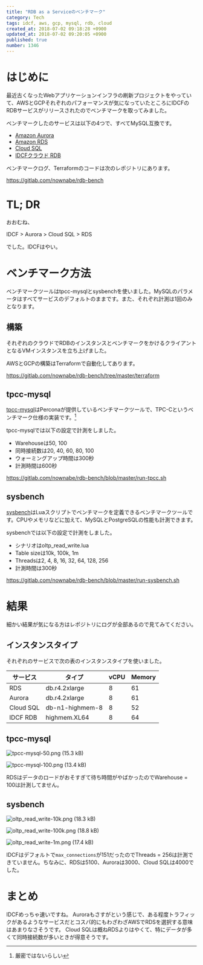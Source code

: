 ```yaml
---
title: "RDB as a Serviceのベンチマーク"
category: Tech
tags: idcf, aws, gcp, mysql, rdb, cloud
created_at: 2018-07-02 09:18:28 +0900
updated_at: 2018-07-02 09:20:05 +0900
published: true
number: 1346
---
```


# はじめに

最近古くなったWebアプリケーションインフラの刷新プロジェクトをやっていて、AWSとGCPそれぞれのパフォーマンスが気になっていたところにIDCFのRDBサービスがリリースされたのでベンチマークを取ってみました。

ベンチマークしたのサービスは以下の4つで、すべてMySQL互換です。

* [Amazon Aurora](https://aws.amazon.com/jp/rds/aurora/)
* [Amazon RDS](https://aws.amazon.com/jp/rds/)
* [Cloud SQL](https://cloud.google.com/sql/)
* [IDCFクラウド RDB](https://www.idcf.jp/cloud/rdb/)

ベンチマークログ、Terraformのコードは次のレポジトリにあります。

https://gitlab.com/nownabe/rdb-bench

# TL; DR

おおむね、

IDCF > Aurora > Cloud SQL > RDS

でした。IDCFはやい。

# ベンチマーク方法

ベンチマークツールはtpcc-mysqlとsysbenchを使いました。MySQLのパラメータはすべてサービスのデフォルトのままです。また、それぞれ計測は1回のみとなります。

## 構築

それぞれのクラウドでRDBのインスタンスとベンチマークをかけるクライアントとなるVMインスタンスを立ち上げました。

AWSとGCPの構築はTerraformで自動化してあります。

https://gitlab.com/nownabe/rdb-bench/tree/master/terraform

## tpcc-mysql

[tpcc-mysql](https://github.com/Percona-Lab/tpcc-mysql)はPerconaが提供しているベンチマークツールで、TPC-Cというベンチマーク仕様の実装です。[^1]

[^1]: 厳密ではないらしい

tpcc-mysqlでは以下の設定で計測をしました。

* Warehouseは50, 100
* 同時接続数は20, 40, 60, 80, 100
* ウォーミングアップ時間は300秒
* 計測時間は600秒

https://gitlab.com/nownabe/rdb-bench/blob/master/run-tpcc.sh

## sysbench

[sysbench](https://github.com/akopytov/sysbench)はLuaスクリプトでベンチマークを定義できるベンチマークツールです。CPUやメモリなどに加えて、MySQLとPostgreSQLの性能も計測できます。

sysbenchでは以下の設定で計測をしました。

* シナリオはoltp_read_write.lua
* Table sizeは10k, 100k, 1m
* Threadsは2, 4, 8, 16, 32, 64, 128, 256
* 計測時間は300秒

https://gitlab.com/nownabe/rdb-bench/blob/master/run-sysbench.sh

# 結果

細かい結果が気になる方はレポジトリにログが全部あるので見てみてください。

## インスタンスタイプ

それぞれのサービスで次の表のインスタンスタイプを使いました。

| サービス | タイプ | vCPU | Memory |
| --- | --- | --- | --- |
| RDS | db.r4.2xlarge | 8 | 61 |
| Aurora | db.r4.2xlarge | 8 | 61 |
| Cloud SQL | db-n1-highmem-8 | 8 | 52 |
| IDCF RDB | highmem.XL64 | 8 | 64 |

## tpcc-mysql

![tpcc-mysql-50.png (15.3 kB)](https://img.esa.io/uploads/production/attachments/1679/2018/07/02/4429/0d8205cd-a81f-4fa6-a02e-78af8c9519d6.png)

![tpcc-mysql-100.png (13.4 kB)](https://img.esa.io/uploads/production/attachments/1679/2018/07/02/4429/366954ff-fff4-4e46-8cd4-1d3541cf7691.png)

RDSはデータのロードがおそすぎて待ち時間がやばかったのでWarehouse = 100は計測してません。

## sysbench

![oltp_read_write-10k.png (18.3 kB)](https://img.esa.io/uploads/production/attachments/1679/2018/07/02/4429/5ff0eeb6-4cfb-4ec7-9b39-be5d39f9cff2.png)

![oltp_read_write-100k.png (18.8 kB)](https://img.esa.io/uploads/production/attachments/1679/2018/07/02/4429/ebe027e4-39d3-4537-9080-0a5e90f2b629.png)

![oltp_read_write-1m.png (17.4 kB)](https://img.esa.io/uploads/production/attachments/1679/2018/07/02/4429/719fc3af-211f-49ff-8a15-21b91d97536e.png)

IDCFはデフォルトで`max_connections`が151だったのでThreads = 256は計測できていません。ちなみに、RDSは5100、Auroraは3000、Cloud SQLは4000でした。

# まとめ

IDCFめっちゃ速いですね。
Auroraもさすがという感じで、ある程度トラフィックがあるようなサービスだとコスパ的にもわざわざAWSでRDSを選択する意味はあまりなさそうです。
Cloud SQLは概ねRDSよりはやくて、特にデータが多くて同時接続数が多いときが得意そうです。
